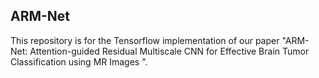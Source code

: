 ## ARM-Net
This repository is for the Tensorflow implementation of our paper "ARM-Net: Attention-guided Residual Multiscale CNN for Effective Brain Tumor Classification using MR Images
".

